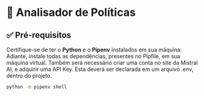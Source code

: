 # 🚀 Analisador de Políticas

## ✅ Pré-requisitos

Certifique-se de ter o **Python** e o **Pipenv** instalados em sua máquina:
Adiante, instale todas as dependências, presentes no Pipfile, em sua máquina virtual.
Também será necessário criar uma conta no site da Mistral AI, e adquirir uma API Key.
Esta deverá ser declarada em um arquivo .env, dentro do projeto.

```bash
python -m pipenv shell